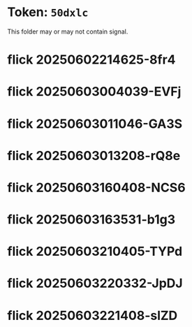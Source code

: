 # Token: `50dxlc`

This folder may or may not contain signal.
# flick 20250602214625-8fr4
# flick 20250603004039-EVFj
# flick 20250603011046-GA3S
# flick 20250603013208-rQ8e
# flick 20250603160408-NCS6
# flick 20250603163531-b1g3
# flick 20250603210405-TYPd
# flick 20250603220332-JpDJ
# flick 20250603221408-slZD
